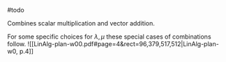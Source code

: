 #todo 

Combines scalar multiplication and vector addition.

For some specific choices for $\lambda, \mu$ these special cases of combinations follow.
![[LinAlg-plan-w00.pdf#page=4&rect=96,379,517,512|LinAlg-plan-w0, p.4]]
